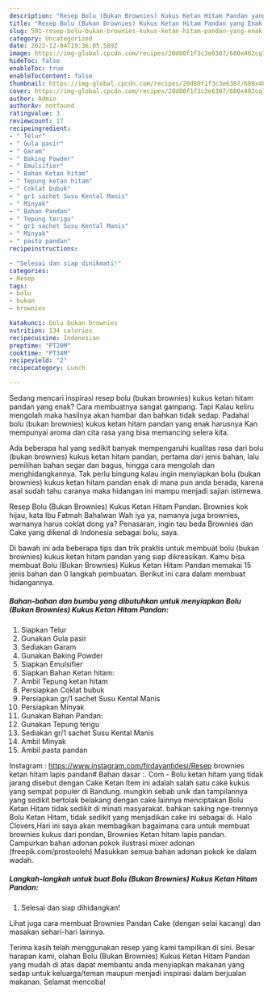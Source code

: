 ```yaml
---
description: "Resep Bolu (Bukan Brownies) Kukus Ketan Hitam Pandan yang Enak , Lezat"
title: "Resep Bolu (Bukan Brownies) Kukus Ketan Hitam Pandan yang Enak , Lezat"
slug: 591-resep-bolu-bukan-brownies-kukus-ketan-hitam-pandan-yang-enak-lezat
category: Uncategorized
date: 2022-12-04T19:36:05.589Z
image: https://img-global.cpcdn.com/recipes/20d80f1f3c3e6387/680x482cq70/bolu-bukan-brownies-kukus-ketan-hitam-pandan-foto-resep-utama.jpg
hideToc: false
enableToc: true
enableTocContent: false
thumbnail: https://img-global.cpcdn.com/recipes/20d80f1f3c3e6387/680x482cq70/bolu-bukan-brownies-kukus-ketan-hitam-pandan-foto-resep-utama.jpg
cover: https://img-global.cpcdn.com/recipes/20d80f1f3c3e6387/680x482cq70/bolu-bukan-brownies-kukus-ketan-hitam-pandan-foto-resep-utama.jpg
author: Admin
authorAv: notfound
ratingvalue: 3
reviewcount: 17
recipeingredient:
- " Telur"
- " Gula pasir"
- " Garam"
- " Baking Powder"
- " Emulsifier"
- " Bahan Ketan hitam"
- " Tepung ketan hitam"
- " Coklat bubuk"
- " gr1 sachet Susu Kental Manis"
- " Minyak"
- " Bahan Pandan"
- " Tepung terigu"
- " gr1 sachet Susu Kental Manis"
- " Minyak"
- " pasta pandan"
recipeinstructions:

- "Selesai dan siap dinikmati!"
categories:
- Resep
tags:
- bolu
- bukan
- brownies

katakunci: bolu bukan brownies 
nutrition: 134 calories
recipecuisine: Indonesian
preptime: "PT20M"
cooktime: "PT34M"
recipeyield: "2"
recipecategory: Lunch

---
```



Sedang mencari inspirasi resep bolu (bukan brownies) kukus ketan hitam pandan yang enak? Cara membuatnya sangat gampang. Tapi Kalau keliru mengolah maka hasilnya akan hambar dan bahkan tidak sedap. Padahal bolu (bukan brownies) kukus ketan hitam pandan yang enak harusnya Kan mempunyai aroma dan cita rasa yang bisa memancing selera kita.


Ada beberapa hal yang sedikit banyak mempengaruhi kualitas rasa dari bolu (bukan brownies) kukus ketan hitam pandan, pertama dari jenis bahan, lalu pemilihan bahan segar dan bagus, hingga cara mengolah dan menghidangkannya. Tak perlu bingung kalau ingin menyiapkan bolu (bukan brownies) kukus ketan hitam pandan enak di mana pun anda berada, karena asal sudah tahu caranya maka hidangan ini mampu menjadi sajian istimewa.

Resep Bolu (Bukan Brownies) Kukus Ketan Hitam Pandan. Brownies kok hijau, kata Ibu Fatmah Bahalwan Wah iya ya, namanya juga brownies, warnanya harus coklat dong ya? Penasaran, ingin tau beda Brownies dan Cake yang dikenal di Indonesia sebagai bolu, saya.


Di bawah ini ada beberapa tips dan trik praktis untuk membuat bolu (bukan brownies) kukus ketan hitam pandan yang siap dikreasikan. Kamu bisa membuat Bolu (Bukan Brownies) Kukus Ketan Hitam Pandan memakai 15 jenis bahan dan 0 langkah pembuatan. Berikut ini cara dalam membuat hidangannya.

<!--inarticleads1-->

##### Bahan-bahan dan bumbu yang dibutuhkan untuk menyiapkan Bolu (Bukan Brownies) Kukus Ketan Hitam Pandan:

1. Siapkan  Telur
1. Gunakan  Gula pasir
1. Sediakan  Garam
1. Gunakan  Baking Powder
1. Siapkan  Emulsifier
1. Siapkan  Bahan Ketan hitam:
1. Ambil  Tepung ketan hitam
1. Persiapkan  Coklat bubuk
1. Persiapkan  gr/1 sachet Susu Kental Manis
1. Persiapkan  Minyak
1. Gunakan  Bahan Pandan:
1. Gunakan  Tepung terigu
1. Sediakan  gr/1 sachet Susu Kental Manis
1. Ambil  Minyak
1. Ambil  pasta pandan


Instagram : https://www.instagram.com/firdayantidesi/Resep brownies ketan hitam lapis pandan# Bahan dasar :. Com - Bolu ketan hitam yang tidak jarang disebut dengan Cake Ketan Item ini adalah salah satu cake kukus yang sempat populer di Bandung. mungkin sebab unik dan tampilannya yang sedikit bertolak belakang dengan cake lainnya menciptakan Bolu Ketan Hitam tidak sedikit di minati masyarakat. bahkan saking nge-trennya Bolu Ketan Hitam, tidak sedikit yang menjadikan cake ini sebagai di. Halo Clovers,Hari ini saya akan membagikan bagaimana cara untuk membuat brownies kukus dari pondan, Brownies Ketan hitam lapis pandan. Campurkan bahan adonan pokok ilustrasi mixer adonan (freepik.com/prostooleh) Masukkan semua bahan adonan pokok ke dalam wadah. 

<!--inarticleads2-->

##### Langkah-langkah untuk buat Bolu (Bukan Brownies) Kukus Ketan Hitam Pandan:


1. Selesai dan siap dihidangkan!

Lihat juga cara membuat Brownies Pandan Cake (dengan selai kacang) dan masakan sehari-hari lainnya. 

Terima kasih telah menggunakan resep yang kami tampilkan di sini. Besar harapan kami, olahan Bolu (Bukan Brownies) Kukus Ketan Hitam Pandan yang mudah di atas dapat membantu anda menyiapkan makanan yang sedap untuk keluarga/teman maupun menjadi inspirasi dalam berjualan makanan. Selamat mencoba!
